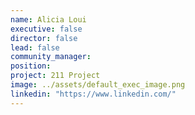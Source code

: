```yaml
---
name: Alicia Loui
executive: false
director: false
lead: false
community_manager:   
position: 
project: 211 Project
image: ../assets/default_exec_image.png
linkedin: "https://www.linkedin.com/"
---
```

